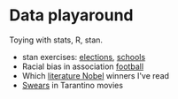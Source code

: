 # Data playaround

Toying with stats, R, stan.

* stan exercises: [elections](./elections/), [schools](./schools/)
* Racial bias in association [football](./red_cards/)
* Which [literature Nobel](./nobel/) winners I've read
* [Swears](./tarantino/) in Tarantino movies
